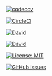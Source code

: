 [![codecov](https://codecov.io/gh/Golang-Coach/client/branch/master/graph/badge.svg)](https://codecov.io/gh/Golang-Coach/client)

[![CircleCI](https://circleci.com/gh/Golang-Coach/client.svg?style=svg)](https://circleci.com/gh/Golang-Coach/client)

[![David](https://img.shields.io/david/Golang-Coach/client.svg)]()

[![David](https://img.shields.io/david/dev/Golang-Coach/client.svg)]()

[![License: MIT](https://img.shields.io/badge/License-MIT-yellow.svg)](https://opensource.org/licenses/MIT)

[![GitHub issues](https://img.shields.io/github/issues/Golang-Coach/client.svg)]()
